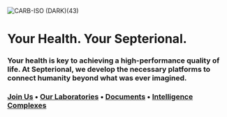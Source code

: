 ![CARB-ISO (DARK)(43)](https://github.com/user-attachments/assets/33b5b945-3b63-4a85-9b39-9e1356bc392c)


# Your Health. Your Septerional.

### Your health is key to achieving a high-performance quality of life. At Septerional, we develop the necessary platforms to connect humanity beyond what was ever imagined.

### [Join Us](https://septerional.com/joinus) • [Our Laboratories](https://septerional.com/labs) • [Documents](https://septerional.com/docs) • [Intelligence Complexes](https://septerional.com/complex)
